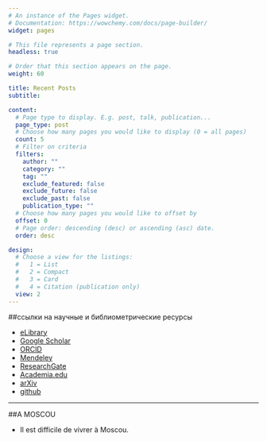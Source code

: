 ```yaml
---
# An instance of the Pages widget.
# Documentation: https://wowchemy.com/docs/page-builder/
widget: pages

# This file represents a page section.
headless: true

# Order that this section appears on the page.
weight: 60

title: Recent Posts
subtitle:

content:
  # Page type to display. E.g. post, talk, publication...
  page_type: post
  # Choose how many pages you would like to display (0 = all pages)
  count: 5
  # Filter on criteria
  filters:
    author: ""
    category: ""
    tag: ""
    exclude_featured: false
    exclude_future: false
    exclude_past: false
    publication_type: ""
  # Choose how many pages you would like to offset by
  offset: 0
  # Page order: descending (desc) or ascending (asc) date.
  order: desc

design:
  # Choose a view for the listings:
  #   1 = List
  #   2 = Compact
  #   3 = Card
  #   4 = Citation (publication only)
  view: 2
---
```

##ссылки на научные и библиометрические ресурсы
* [eLibrary](https://elibrary.ru/)
* [Google Scholar](https://scholar.google.com/)
* [ORCID](https://orcid.org/)
* [Mendeley](https://www.mendeley.com/?interaction_required=true)
* [ResearchGate](https://www.researchgate.net/)
* [Academia.edu](https://www.academia.edu/)
* [arXiv](https://arxiv.org/)
* [github](https://github.com/)
---
##A MOSCOU
* Il est difficile de vivrer à Moscou.